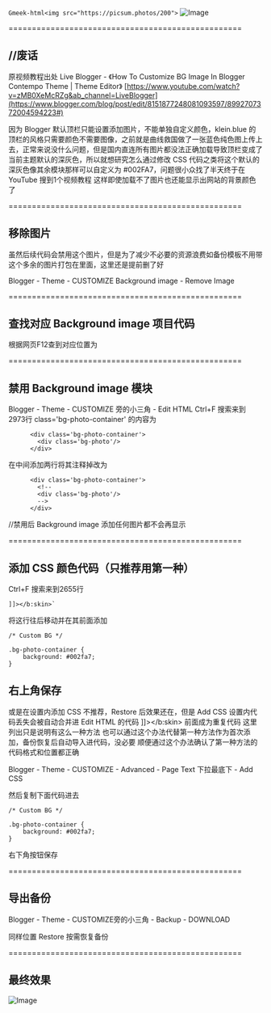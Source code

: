 <!-- ##{"timestamp":1715460960}## -->

`Gmeek-html<img src="https://picsum.photos/200">`
![Image](https://picsum.photos/200)

==================================================
## //废话

原视频教程出处
Live Blogger - 《How To Customize BG Image In Blogger Contempo Theme | Theme Editor》
[https://www.youtube.com/watch?v=zMB0XeMcRZg&ab_channel=LiveBlogger](https://www.blogger.com/blog/post/edit/8151877248081093597/8992707372004594223#)

因为 Blogger 默认顶栏只能设置添加图片，不能单独自定义颜色，klein.blue 的顶栏的风格只需要颜色不需要图像，之前就是曲线救国做了一张蓝色纯色图上传上去，正常来说没什么问题，但是国内直连所有图片都没法正确加载导致顶栏变成了当前主题默认的深灰色，所以就想研究怎么通过修改 CSS 代码之类将这个默认的深灰色像其余模块那样可以自定义为 #002FA7，问题很小众找了半天终于在 YouTube 搜到1个视频教程
这样即使加载不了图片也还能显示出网站的背景颜色了

==================================================
## 移除图片

虽然后续代码会禁用这个图片，但是为了减少不必要的资源浪费如备份模板不用带这个多余的图片打包在里面，这里还是提前删了好

Blogger - Theme - CUSTOMIZE
Background image - Remove Image

==================================================
## 查找对应 Background image 项目代码

根据网页F12查到对应位置为
<div class="bg-photo-container">

==================================================
## 禁用 Background image 模块

Blogger - Theme - CUSTOMIZE 旁的小三角 - Edit HTML
Ctrl+F 搜索来到2973行
class='bg-photo-container'
的内容为
```
      <div class='bg-photo-container'>
        <div class='bg-photo'/>
      </div>
```
在中间添加两行将其注释掉改为
```
      <div class='bg-photo-container'>
        <!--
        <div class='bg-photo'/>
        -->
      </div>
```

//禁用后 Background image 添加任何图片都不会再显示

==================================================
## 添加 CSS 颜色代码（只推荐用第一种）

Ctrl+F 搜索来到2655行
```
]]></b:skin>`
```

将这行往后移动并在其前面添加
```
/* Custom BG */

.bg-photo-container {
    background: #002fa7;
}
```

右上角保存
--------------------------------------------------
或是在设置内添加 CSS
不推荐，Restore 后效果还在，但是 Add CSS 设置内代码丢失会被自动合并进 Edit HTML 的代码 ]]></b:skin> 前面成为重复代码
这里列出只是说明有这么一种方法
也可以通过这个办法代替第一种方法作为首次添加，备份恢复后自动导入进代码，没必要
顺便通过这个办法确认了第一种方法的代码格式和位置都正确

Blogger - Theme - CUSTOMIZE - Advanced - Page Text 下拉最底下 - Add CSS

然后复制下面代码进去
```
/* Custom BG */

.bg-photo-container {
    background: #002fa7;
}
```

右下角按钮保存

==================================================
## 导出备份

Blogger - Theme - CUSTOMIZE旁的小三角 - Backup - DOWNLOAD

同样位置 Restore 按需恢复备份

==================================================
## 最终效果
![Image](https://github.com/user-attachments/assets/3f8ac211-a663-40cf-9533-f69969d2e4be)
